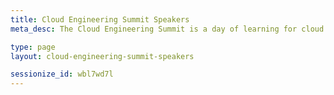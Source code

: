 ```yaml
---
title: Cloud Engineering Summit Speakers
meta_desc: The Cloud Engineering Summit is a day of learning for cloud practitioners about cloud infrastructure, modern applications, and everything in between.

type: page
layout: cloud-engineering-summit-speakers

sessionize_id: wbl7wd7l
---
```

